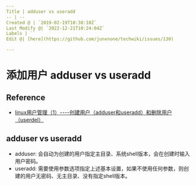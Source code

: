 ```yaml
---
Title | adduser vs useradd
-- | --
Created @ | `2019-02-19T10:38:10Z`
Last Modify @| `2022-12-21T10:24:04Z`
Labels | ``
Edit @| [here](https://github.com/junxnone/techwiki/issues/130)

---
```

# 添加用户 adduser vs useradd

## Reference
- [linux用户管理（1）----创建用户（adduser和useradd）和删除用户（userdel）](https://blog.csdn.net/beitiandijun/article/details/41678251)

## adduser vs useradd
- adduser: 会自动为创建的用户指定主目录、系统shell版本，会在创建时输入用户密码。
- useradd: 需要使用参数选项指定上述基本设置，如果不使用任何参数，则创建的用户无密码、无主目录、没有指定shell版本。

